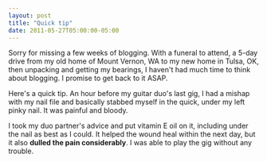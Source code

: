 ```yaml
---
layout: post
title: "Quick tip"
date: 2011-05-27T05:00:00-05:00
---
```


Sorry for missing a few weeks of blogging. With a funeral to attend, a 5-day drive from my old home of Mount Vernon, WA to my new home in Tulsa, OK, then unpacking and getting my bearings, I haven't had much time to think about blogging. I promise to get back to it ASAP.


Here's a quick tip. An hour before my guitar duo's last gig, I had a mishap with my nail file and basically stabbed myself in the quick, under my left pinky nail. It was painful and bloody.


I took my duo partner's advice and put vitamin E oil on it, including under the nail as best as I could. It helped the wound heal within the next day, but it also **dulled the pain considerably**. I was able to play the gig without any trouble.

